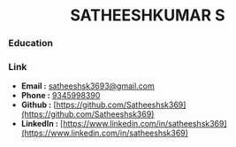 # <center>SATHEESHKUMAR S<center>

### Education

### Link

- **Email :** [satheeshsk3693@gmail.com](satheeshsk3693@gmail.com) 
- **Phone :** [9345998390](9345998390)
- **Github :** [https://github.com/Satheeshsk369](https://github.com/Satheeshsk369)
- **LinkedIn :** [https://www.linkedin.com/in/satheeshsk369](https://www.linkedin.com/in/satheeshsk369)